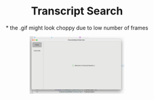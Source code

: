 <div align="center">
   <h1>Transcript Search</h1>
   <p>* the .gif might look choppy due to low number of frames</p>
  <img src="readme/demo.gif" alt="demo_gif1" width="50%">
</div>
